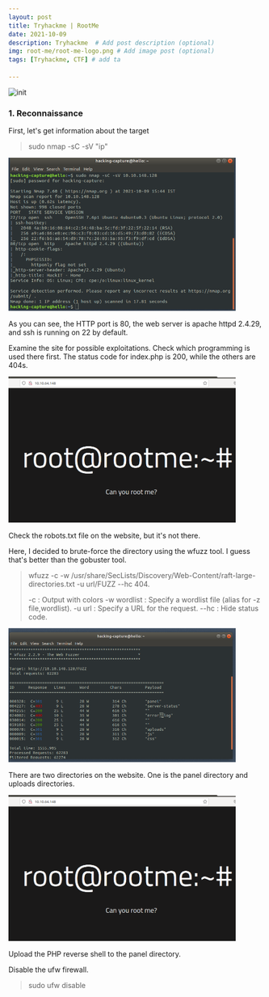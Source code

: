 ```yaml
---
layout: post
title: Tryhackme | RootMe
date: 2021-10-09
description: Tryhackme  # Add post description (optional)
img: root-me/root-me-logo.png # Add image post (optional)
tags: [Tryhackme, CTF] # add ta

---
```


 ![init]({{site.baseurl}}/assets/img/root-me/init.png)
   
### 1. Reconnaissance
 
 First, let's get information about the target
 
 > sudo nmap -sC -sV "ip"
 
 <p align="left">
<img src="/assets/img/root-me/nmap.png" width="450"/> 
 </p>
 
As you can see, the HTTP port is 80, the web server is apache httpd 2.4.29, and ssh is running on 22 by default.

Examine the site for possible exploitations. Check which programming is used there first. The status code for index.php is 200, while the others are 404s.

<p align="left">
<img src="/assets/img/root-me/home-page.png" width="450"/> 
</p>
 
Check the robots.txt file on the website, but it's not there.

Here, I decided to brute-force the directory using the wfuzz tool. I guess that's better than the gobuster tool.
 
>  wfuzz -c -w /usr/share/SecLists/Discovery/Web-Content/raft-large-directories.txt -u url/FUZZ --hc 404.
>
>    -c			            : Output with colors
>    -w wordlist		    : Specify a wordlist file (alias for -z file,wordlist).
>    -u url           : Specify a URL for the request.
>   --hc              : Hide status code.
 
 <img src="/assets/img/root-me/wfuzz.png" width="450"/>
 
 There are two directories on the website. One is the panel directory and uploads directories.

<p align="left">
<img src="/assets/img/root-me/home-page.png" width="450"/> 
</p>
  
  Upload the PHP reverse shell to the panel directory.
  
Disable the ufw firewall.

  > sudo ufw disable


